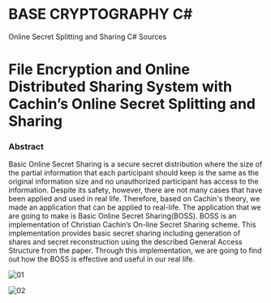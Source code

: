 # BASE CRYPTOGRAPHY C#
Online Secret Splitting and Sharing C# Sources

# File Encryption and Online Distributed Sharing System with Cachin’s Online Secret Splitting and Sharing
### Abstract
Basic Online Secret Sharing is a secure secret distribution where the size of the partial information that each participant should keep is the same as the original information size and no unauthorized participant has access to the information. Despite its safety, however, there are not many cases that have been applied and used in real life. Therefore, based on Cachin's theory, we made an application that can be applied to real-life. The application that we are going to make is Basic Online Secret Sharing(BOSS). BOSS is an implementation of Christian Cachin’s On-line Secret Sharing scheme. This implementation provides basic secret sharing including generation of shares and secret reconstruction using the described General Access Structure from the paper. Through this implementation, we are going to find out how the BOSS is effective and useful in our real life.

![01](https://user-images.githubusercontent.com/56234205/67622032-e2f09300-f850-11e9-84de-6f33fe9f90f7.jpg)

![02](https://user-images.githubusercontent.com/56234205/67622035-e8e67400-f850-11e9-8621-63dfa08ef83c.jpg)
